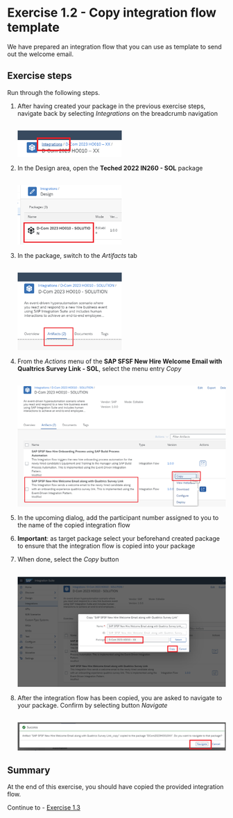 # Exercise 1.2 - Copy integration flow template

We have prepared an integration flow that you can use as template to send out the welcome email.

## Exercise steps

Run through the following steps.
1. After having created your package in the previous exercise steps, navigate back by selecting *Integrations* on the breadcrumb navigation

    <br><img src="/exercises/ex1/images/01-0004.png" width=50% height=50%>
    
2. In the Design area, open the **Teched 2022 IN260 - SOL** package

    <br><img src="/exercises/ex1/images/01-0005.png" width=50% height=50%>
    
3. In the package, switch to the *Artifacts* tab

    <br><img src="/exercises/ex1/images/01-0006.png" width=50% height=50%>

4. From the *Actions* menu of the **SAP SFSF New Hire Welcome Email with Qualtrics Survey Link - SOL**, select the menu entry *Copy*

    <br>![Copy](/exercises/ex1/images/01-0007.png)

5. In the upcoming dialog, add the participant number assigned to you to the name of the copied integration flow
6. **Important**: as target package select your beforehand created package to ensure that the integration flow is copied into your package
7. When done, select the *Copy* button

    <br>![Maintain name and target](/exercises/ex1/images/01-0008.png)

8. After the integration flow has been copied, you are asked to navigate to your package. Confirm by selecting button *Navigate*

    <br>![Navigate to your package](/exercises/ex1/images/01-0009.png)
 
## Summary

At the end of this exercise, you should have copied the provided integration flow.

Continue to - [Exercise 1.3](/exercises/ex1/ex13)

